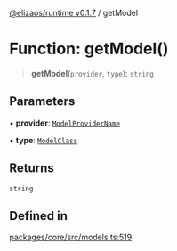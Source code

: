 [@elizaos/runtime v0.1.7](../index.md) / getModel

# Function: getModel()

> **getModel**(`provider`, `type`): `string`

## Parameters

• **provider**: [`ModelProviderName`](../enumerations/ModelProviderName.md)

• **type**: [`ModelClass`](../enumerations/ModelClass.md)

## Returns

`string`

## Defined in

[packages/core/src/models.ts:519](https://github.com/elizaOS/eliza/blob/main/packages/core/src/models.ts#L519)
